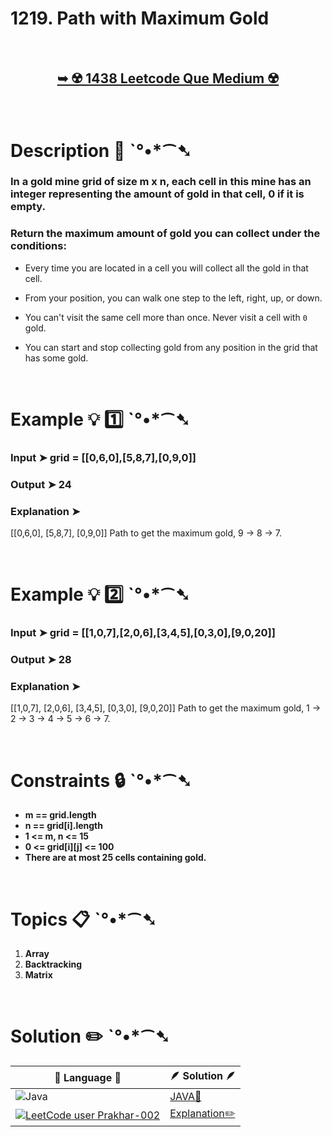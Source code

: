 # 1219. Path with Maximum Gold

</br>

<h2 align="center"> 

<a href=""><strong>➥ ☢️ 1438 Leetcode Que Medium ☢️ </strong></a>
</h2>

</br>

# Description 📜 ˋ°•*⁀➷

### In a gold mine grid of size m x n, each cell in this mine has an integer representing the amount of gold in that cell, 0 if it is empty.

### Return the maximum amount of gold you can collect under the conditions:

- Every time you are located in a cell you will collect all the gold in that cell.

- From your position, you can walk one step to the left, right, up, or down.

- You can't visit the same cell more than once.
Never visit a cell with `0` gold.

- You can start and stop collecting gold from any position in the grid that has some gold.
 

</br>

# Example 💡 1️⃣ ˋ°•*⁀➷

  ### Input  ➤ grid = [[0,6,0],[5,8,7],[0,9,0]]

  ### Output  ➤ 24

  ### Explanation  ➤ 
  [[0,6,0],
 [5,8,7],
 [0,9,0]]
Path to get the maximum gold, 9 -> 8 -> 7.

</br>

# Example 💡 2️⃣ ˋ°•*⁀➷

  ### Input ➤  grid = [[1,0,7],[2,0,6],[3,4,5],[0,3,0],[9,0,20]]

  ### Output  ➤ 28

  ### Explanation ➤ 
  [[1,0,7],
 [2,0,6],
 [3,4,5],
 [0,3,0],
 [9,0,20]]
Path to get the maximum gold, 1 -> 2 -> 3 -> 4 -> 5 -> 6 -> 7.


</br>

# Constraints 🔒 ˋ°•*⁀➷

- **m == grid.length**
- **n == grid[i].length**
- **1 <= m, n <= 15**
- **0 <= grid[i][j] <= 100**
- **There are at most 25 cells containing gold.**

</br>

# Topics 📋 ˋ°•*⁀➷

1. **Array**
2. **Backtracking**
3. **Matrix**


</br>

# Solution ✏️ ˋ°•*⁀➷

| 📒 Language 📒  | 🪶 Solution 🪶 |
| ------------- | ------------- |
|  ![Java](https://img.shields.io/badge/java-%23ED8B00.svg?style=for-the-badge&logo=openjdk&logoColor=white)  | [JAVA🍁](https://github.com/Prakhar-002/LEETCODE/blob/main/%F0%9F%93%9C%20Daily%20Challange%20%F0%9F%92%A1/05%20May%20%F0%9F%8C%88%202024/14%20-%2005%20-%202024%20---%20%E2%9C%8F%EF%B8%8F%201219.%20Path%20with%20Maximum%20Gold%20%F0%9F%8D%81/%F0%9F%8D%81JAVA_1219PathWithMaximumGold.java) |
|  [![LeetCode user Prakhar-002](https://img.shields.io/badge/dynamic/json?style=for-the-badge&labelColor=black&color=%23ffa116&label=Solved&query=solvedOverTotal&url=https%3A%2F%2Fleetcode-badge.vercel.app%2Fapi%2Fusers%2FPrakhar-002&logo=leetcode&logoColor=yellow)](https://leetcode.com/Prakhar-002/)  | [Explanation✏️](https://leetcode.com/problems/path-with-maximum-gold/solutions/5157801/beats-99-24-of-users-with-java-only-normal-dfs-in-n-2-two-for-loops-only)  |
